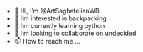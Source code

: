 - 👋 Hi, I’m @ArtSaghatelianWB
- 👀 I’m interested in backpacking
- 🌱 I’m currently learning python
- 💞️ I’m looking to collaborate on undecided
- 📫 How to reach me ...

<!---
ArtSaghatelianWB/ArtSaghatelianWB is a ✨ special ✨ repository because its `README.md` (this file) appears on your GitHub profile.
You can click the Preview link to take a look at your changes.
--->
